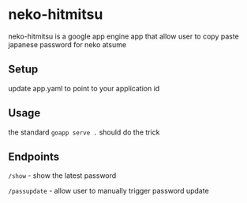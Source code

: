 # neko-hitmitsu
neko-hitmitsu is a google app engine app that allow user to copy paste japanese password for neko atsume

## Setup
update app.yaml to point to your application id

## Usage
the standard `goapp serve .` should do the trick

## Endpoints
`/show` - show the latest password

`/passupdate` - allow user to manually trigger password update
